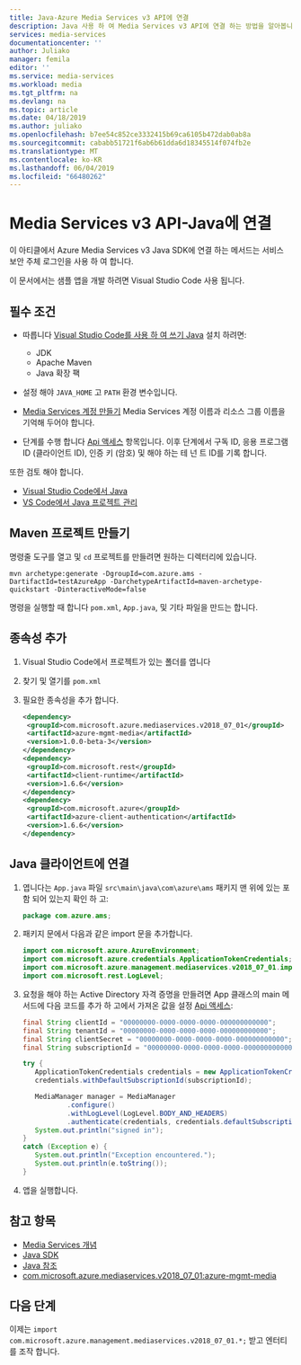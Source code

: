 ```yaml
---
title: Java-Azure Media Services v3 API에 연결
description: Java 사용 하 여 Media Services v3 API에 연결 하는 방법을 알아봅니다.
services: media-services
documentationcenter: ''
author: Juliako
manager: femila
editor: ''
ms.service: media-services
ms.workload: media
ms.tgt_pltfrm: na
ms.devlang: na
ms.topic: article
ms.date: 04/18/2019
ms.author: juliako
ms.openlocfilehash: b7ee54c852ce3332415b69ca6105b472dab0ab8a
ms.sourcegitcommit: cababb51721f6ab6b61dda6d18345514f074fb2e
ms.translationtype: MT
ms.contentlocale: ko-KR
ms.lasthandoff: 06/04/2019
ms.locfileid: "66480262"
---
```

# <a name="connect-to-media-services-v3-api---java"></a>Media Services v3 API-Java에 연결

이 아티클에서 Azure Media Services v3 Java SDK에 연결 하는 메서드는 서비스 보안 주체 로그인을 사용 하 여 합니다.

이 문서에서는 샘플 앱을 개발 하려면 Visual Studio Code 사용 됩니다.

## <a name="prerequisites"></a>필수 조건

- 따릅니다 [Visual Studio Code를 사용 하 여 쓰기 Java](https://code.visualstudio.com/docs/java/java-tutorial) 설치 하려면:

   - JDK
   - Apache Maven
   - Java 확장 팩
- 설정 해야 `JAVA_HOME` 고 `PATH` 환경 변수입니다.
- [Media Services 계정 만들기](create-account-cli-how-to.md) Media Services 계정 이름과 리소스 그룹 이름을 기억해 두어야 합니다.
- 단계를 수행 합니다 [Api 액세스](access-api-cli-how-to.md) 항목입니다. 이후 단계에서 구독 ID, 응용 프로그램 ID (클라이언트 ID), 인증 키 (암호) 및 해야 하는 테 넌 트 ID를 기록 합니다.

또한 검토 해야 합니다.

- [Visual Studio Code에서 Java](https://code.visualstudio.com/docs/languages/java)
- [VS Code에서 Java 프로젝트 관리](https://code.visualstudio.com/docs/java/java-project)

## <a name="create-a-maven-project"></a>Maven 프로젝트 만들기

명령줄 도구를 열고 및 `cd` 프로젝트를 만들려면 원하는 디렉터리에 있습니다.
    
```
mvn archetype:generate -DgroupId=com.azure.ams -DartifactId=testAzureApp -DarchetypeArtifactId=maven-archetype-quickstart -DinteractiveMode=false
```

명령을 실행할 때 합니다 `pom.xml`, `App.java`, 및 기타 파일을 만드는 합니다. 

## <a name="add-dependencies"></a>종속성 추가

1. Visual Studio Code에서 프로젝트가 있는 폴더를 엽니다
1. 찾기 및 열기를 `pom.xml`
1. 필요한 종속성을 추가 합니다.

    ```xml
   <dependency>
     <groupId>com.microsoft.azure.mediaservices.v2018_07_01</groupId>
     <artifactId>azure-mgmt-media</artifactId>
     <version>1.0.0-beta-3</version>
   </dependency>
   <dependency>
     <groupId>com.microsoft.rest</groupId>
     <artifactId>client-runtime</artifactId>
     <version>1.6.6</version>
   </dependency>
   <dependency>
     <groupId>com.microsoft.azure</groupId>
     <artifactId>azure-client-authentication</artifactId>
     <version>1.6.6</version>
   </dependency>
    ```

## <a name="connect-to-the-java-client"></a>Java 클라이언트에 연결

1. 엽니다는 `App.java` 파일 `src\main\java\com\azure\ams` 패키지 맨 위에 있는 포함 되어 있는지 확인 하 고:

    ```java
    package com.azure.ams;
    ```
1. 패키지 문에서 다음과 같은 import 문을 추가합니다.
   
   ```java
   import com.microsoft.azure.AzureEnvironment;
   import com.microsoft.azure.credentials.ApplicationTokenCredentials;
   import com.microsoft.azure.management.mediaservices.v2018_07_01.implementation.MediaManager;
   import com.microsoft.rest.LogLevel;
   ```
1. 요청을 해야 하는 Active Directory 자격 증명을 만들려면 App 클래스의 main 메서드에 다음 코드를 추가 하 고에서 가져온 값을 설정 [Api 액세스](access-api-cli-how-to.md):
   
   ```java
   final String clientId = "00000000-0000-0000-0000-000000000000";
   final String tenantId = "00000000-0000-0000-0000-000000000000";
   final String clientSecret = "00000000-0000-0000-0000-000000000000";
   final String subscriptionId = "00000000-0000-0000-0000-000000000000";

   try {
      ApplicationTokenCredentials credentials = new ApplicationTokenCredentials(clientId, tenantId, clientSecret, AzureEnvironment.AZURE);
      credentials.withDefaultSubscriptionId(subscriptionId);

      MediaManager manager = MediaManager
              .configure()
              .withLogLevel(LogLevel.BODY_AND_HEADERS)
              .authenticate(credentials, credentials.defaultSubscriptionId());
      System.out.println("signed in");
   }
   catch (Exception e) {
      System.out.println("Exception encountered.");
      System.out.println(e.toString());
   }
   ```
1. 앱을 실행합니다.

## <a name="see-also"></a>참고 항목

- [Media Services 개념](concepts-overview.md)
- [Java SDK](https://aka.ms/ams-v3-java-sdk)
- [Java 참조](https://aka.ms/ams-v3-java-ref)
- [com.microsoft.azure.mediaservices.v2018_07_01:azure-mgmt-media](https://search.maven.org/artifact/com.microsoft.azure.mediaservices.v2018_07_01/azure-mgmt-media/1.0.0-beta/jar)

## <a name="next-steps"></a>다음 단계

이제는 `import com.microsoft.azure.management.mediaservices.v2018_07_01.*;` 받고 엔터티를 조작 합니다.
